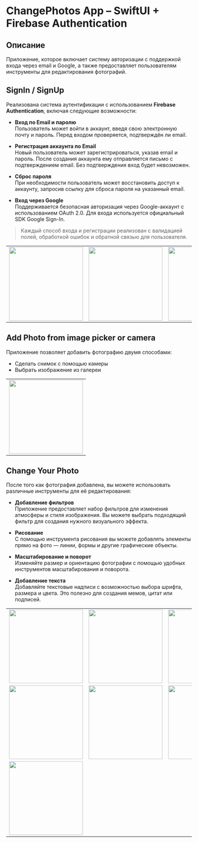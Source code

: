 # ChangePhotos App – SwiftUI + Firebase Authentication

## Описание

Приложение, которое включает систему авторизации с поддержкой входа через email и Google, а также предоставляет пользователям инструменты для редактирования фотографий.

## SignIn / SignUp

Реализована система аутентификации с использованием **Firebase Authentication**, включая следующие возможности:

- **Вход по Email и паролю**  
  Пользователь может войти в аккаунт, введя свою электронную почту и пароль. Перед входом проверяется, подтверждён ли email.

- **Регистрация аккаунта по Email**  
  Новый пользователь может зарегистрироваться, указав email и пароль. После создания аккаунта ему отправляется письмо с подтверждением email. Без подтверждения вход будет невозможен.

- **Сброс пароля**  
  При необходимости пользователь может восстановить доступ к аккаунту, запросив ссылку для сброса пароля на указанный email.

- **Вход через Google**  
  Поддерживается безопасная авторизация через Google-аккаунт с использованием OAuth 2.0. Для входа используется официальный SDK Google Sign-In.

> Каждый способ входа и регистрации реализован с валидацией полей, обработкой ошибок и обратной связью для пользователя.


<table>
  <tr>
    <td>
      <a href="https://github.com/user-attachments/assets/c7d4a55d-9f2f-4c77-9a3b-e609bfb35924">
        <img src="https://github.com/user-attachments/assets/c7d4a55d-9f2f-4c77-9a3b-e609bfb35924" width="200"/>
      </a>
    </td>
    <td>
      <a href="https://github.com/user-attachments/assets/cc7b41b0-8cba-4453-a9a5-24ab9acdd625">
        <img src="https://github.com/user-attachments/assets/cc7b41b0-8cba-4453-a9a5-24ab9acdd625" width="200"/>
      </a>
    </td>
        <td>
      <a href="https://github.com/user-attachments/assets/f92af175-65d1-4cac-bf2a-d7fa4c9a0e69">
        <img src="https://github.com/user-attachments/assets/f92af175-65d1-4cac-bf2a-d7fa4c9a0e69" width="200"/>
      </a>
    </td>
         <td>
      <a href="https://github.com/user-attachments/assets/c43e1e9c-0a71-4ce0-8243-8dba9e1ff77b">
        <img src="https://github.com/user-attachments/assets/c43e1e9c-0a71-4ce0-8243-8dba9e1ff77b" width="200"/>
      </a>
  </tr>
</table>

## Add Photo from image picker or camera

Приложение позволяет добавить фотографию двумя способами:
-  Сделать снимок с помощью камеры
-  Выбрать изображение из галереи

<table>
  <tr>
    <td>
      <a href="https://github.com/user-attachments/assets/f02c04ab-f643-4e85-83df-fb350f6f20cb">
        <img src="https://github.com/user-attachments/assets/f02c04ab-f643-4e85-83df-fb350f6f20cb" width="200"/>
      </a>
    </td>
  </tr>
</table>

## Change Your Photo

После того как фотография добавлена, вы можете использовать различные инструменты для её редактирования:

- **Добавление фильтров**  
  Приложение предоставляет набор фильтров для изменения атмосферы и стиля изображения. Вы можете выбрать подходящий фильтр для создания нужного визуального эффекта.

- **Рисование**  
  С помощью инструмента рисования вы можете добавлять элементы прямо на фото — линии, формы и другие графические объекты.

- **Масштабирование и поворот**  
  Изменяйте размер и ориентацию фотографии с помощью удобных инструментов масштабирования и поворота.

- **Добавление текста**  
  Добавляйте текстовые надписи с возможностью выбора шрифта, размера и цвета. Это полезно для создания мемов, цитат или подписей.

<table>
  <tr>
    <td>
      <a href="https://github.com/user-attachments/assets/f701da97-7e81-4ef3-b6d3-e98575480949">
        <img src="https://github.com/user-attachments/assets/f701da97-7e81-4ef3-b6d3-e98575480949" width="200"/>
      </a>
    </td>
    <td>
      <a href="https://github.com/user-attachments/assets/a7826d57-432b-46f6-9268-a7c1ba2514be">
        <img src="https://github.com/user-attachments/assets/a7826d57-432b-46f6-9268-a7c1ba2514be" width="200"/>
      </a>
    </td>
    <td>
      <a href="https://github.com/user-attachments/assets/18039390-82d8-4a21-ae03-6c6840823e96">
        <img src="https://github.com/user-attachments/assets/18039390-82d8-4a21-ae03-6c6840823e96" width="200"/>
      </a>
    </td>
  </tr>
  <tr>
    <td>
      <a href="https://github.com/user-attachments/assets/84f5b4bb-6caa-4a2d-941e-59cc561afbdf">
        <img src="https://github.com/user-attachments/assets/84f5b4bb-6caa-4a2d-941e-59cc561afbdf" width="200"/>
      </a>
    </td>
    <td>
      <a href="https://github.com/user-attachments/assets/58c4a28a-9d8b-4b4e-bb11-48e62120036c">
        <img src="https://github.com/user-attachments/assets/58c4a28a-9d8b-4b4e-bb11-48e62120036c" width="200"/>
      </a>
    </td>
    <td>
      <a href="https://github.com/user-attachments/assets/ab77ded0-4507-44e0-af59-c2fb3821747f">
        <img src="https://github.com/user-attachments/assets/ab77ded0-4507-44e0-af59-c2fb3821747f" width="200"/>
      </a>
    </td>
  </tr>
  <tr>
    <td>
      <a href="https://github.com/user-attachments/assets/e5874dac-95ee-4ea4-a8f0-85176cab95e0">
        <img src="https://github.com/user-attachments/assets/e5874dac-95ee-4ea4-a8f0-85176cab95e0" width="200"/>
      </a>
    </td>
  </tr>
</table>

